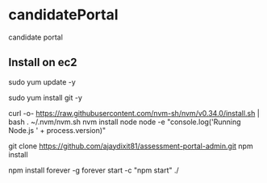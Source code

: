 # candidatePortal
candidate portal


## Install on ec2
sudo yum update -y

sudo yum install git -y

curl -o- https://raw.githubusercontent.com/nvm-sh/nvm/v0.34.0/install.sh | bash
. ~/.nvm/nvm.sh
nvm install node
node -e "console.log('Running Node.js ' + process.version)"


git clone https://github.com/ajaydixit81/assessment-portal-admin.git
npm install


npm install forever -g
forever start -c "npm start" ./
